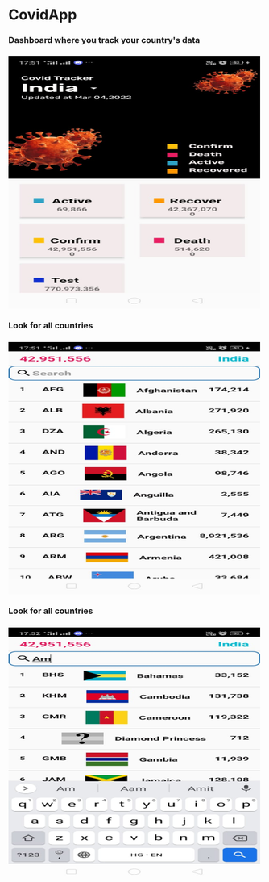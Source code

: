 # CovidApp


<h3>Dashboard where you track your country's data <h3>
<img  style ="height:500px;width:500px; display:flex; justify-content:center;" src="https://raw.githubusercontent.com/himanshu-466/CovidApp/master/ScreenShots/3529658c-3132-4451-953c-e18dbbc6f655.jpg" />
  
<h3>Look for all countries <h3>
<img  style ="height:500px;width:500px; display:flex; justify-content:center;" src="https://raw.githubusercontent.com/himanshu-466/CovidApp/master/ScreenShots/28804fea-cb22-4979-8757-7feadf7e89e5.jpg" />
    
<h3>Look for all countries <h3>
<img  style ="height:500px;width:500px; display:flex; justify-content:center;" src="https://raw.githubusercontent.com/himanshu-466/CovidApp/master/ScreenShots/029a3bde-2f93-4a0f-ac24-1da8b50bc138.jpg" />
